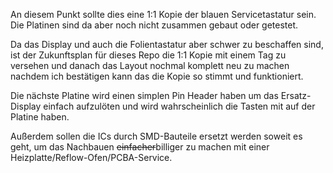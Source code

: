 An diesem Punkt sollte dies eine 1:1 Kopie der blauen Servicetastatur sein.
Die Platinen sind da aber noch nicht zusammen gebaut oder getestet.

Da das Display und auch die Folientastatur aber schwer zu beschaffen sind,
ist der Zukunftsplan für dieses Repo die 1:1 Kopie mit einem Tag zu versehen
und danach das Layout nochmal komplett neu zu machen nachdem ich bestätigen kann das die Kopie so stimmt und funktioniert.

Die nächste Platine wird einen simplen Pin Header haben um das Ersatz-Display einfach aufzulöten
und wird wahrscheinlich die Tasten mit auf der Platine haben.

Außerdem sollen die ICs durch SMD-Bauteile ersetzt werden soweit es geht,
um das Nachbauen ~~einfacher~~billiger zu machen mit einer Heizplatte/Reflow-Ofen/PCBA-Service.
